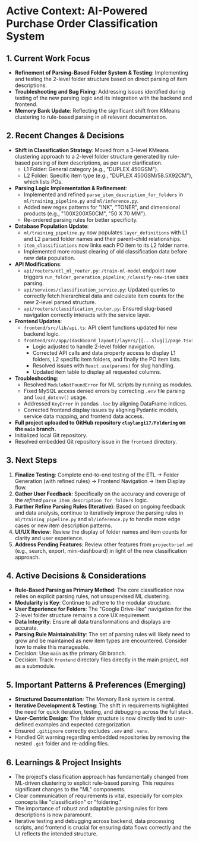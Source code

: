 # Active Context: AI-Powered Purchase Order Classification System

## 1. Current Work Focus
- **Refinement of Parsing-Based Folder System & Testing**: Implementing and testing the 2-level folder structure based on direct parsing of item descriptions.
- **Troubleshooting and Bug Fixing**: Addressing issues identified during testing of the new parsing logic and its integration with the backend and frontend.
- **Memory Bank Update**: Reflecting the significant shift from KMeans clustering to rule-based parsing in all relevant documentation.

## 2. Recent Changes & Decisions
- **Shift in Classification Strategy**: Moved from a 3-level KMeans clustering approach to a 2-level folder structure generated by rule-based parsing of item descriptions, as per user clarification.
    - L1 Folder: General category (e.g., "DUPLEX 450GSM").
    - L2 Folder: Specific item type (e.g., "DUPLEX 450GSM/58.5X92CM"), which lists POs.
- **Parsing Logic Implementation & Refinement**:
    - Implemented and refined `parse_item_description_for_folders` in `ml/training_pipeline.py` and `ml/inference.py`.
    - Added new regex patterns for "INK", "TONER", and dimensional products (e.g., "100X200X50CM", "50 X 70 MM").
    - Re-ordered parsing rules for better specificity.
- **Database Population Update**:
    - `ml/training_pipeline.py` now populates `layer_definitions` with L1 and L2 parsed folder names and their parent-child relationships.
    - `item_classifications` now links each PO item to its L2 folder name.
    - Implemented more robust clearing of old classification data before new data population.
- **API Modifications**:
    - `api/routers/etl_ml_router.py`: `/train-ml-model` endpoint now triggers `run_folder_generation_pipeline`; `/classify-new-item` uses parsing.
    - `api/services/classification_service.py`: Updated queries to correctly fetch hierarchical data and calculate item counts for the new 2-level parsed structure.
    - `api/routers/classification_router.py`: Ensured slug-based navigation correctly interacts with the service layer.
- **Frontend Updates**:
    - `frontend/src/lib/api.ts`: API client functions updated for new backend logic.
    - `frontend/src/app/(dashboard_layout)/layers/[[...slug]]/page.tsx`:
        - Logic adjusted to handle 2-level folder navigation.
        - Corrected API calls and data property access to display L1 folders, L2 specific item folders, and finally the PO item lists.
        - Resolved issues with `React.use(params)` for slug handling.
        - Updated item table to display all requested columns.
- **Troubleshooting**:
    - Resolved `ModuleNotFoundError` for ML scripts by running as modules.
    - Fixed MySQL access denied errors by correcting `.env` file parsing and `load_dotenv()` usage.
    - Addressed `KeyError` in pandas `.loc` by aligning DataFrame indices.
    - Corrected frontend display issues by aligning Pydantic models, service data mapping, and frontend data access.
- **Full project uploaded to GitHub repository `claylangi17/Foldering` on the `main` branch.**
- Initialized local Git repository.
- Resolved embedded Git repository issue in the `frontend` directory.

## 3. Next Steps
1.  **Finalize Testing**: Complete end-to-end testing of the ETL -> Folder Generation (with refined rules) -> Frontend Navigation -> Item Display flow.
2.  **Gather User Feedback**: Specifically on the accuracy and coverage of the *refined* `parse_item_description_for_folders` logic.
3.  **Further Refine Parsing Rules (Iterative)**: Based on ongoing feedback and data analysis, continue to iteratively improve the parsing rules in `ml/training_pipeline.py` and `ml/inference.py` to handle more edge cases or new item description patterns.
4.  **UI/UX Review**: Review the display of folder names and item counts for clarity and user experience.
5.  **Address Pending Features**: Review other features from `projectbrief.md` (e.g., search, export, mini-dashboard) in light of the new classification approach.

## 4. Active Decisions & Considerations
- **Rule-Based Parsing as Primary Method**: The core classification now relies on explicit parsing rules, not unsupervised ML clustering.
- **Modularity is Key**: Continue to adhere to the modular structure.
- **User Experience for Folders**: The "Google Drive-like" navigation for the 2-level folder structure remains a core UX requirement.
- **Data Integrity**: Ensure all data transformations and displays are accurate.
- **Parsing Rule Maintainability**: The set of parsing rules will likely need to grow and be maintained as new item types are encountered. Consider how to make this manageable.
- Decision: Use `main` as the primary Git branch.
- Decision: Track `frontend` directory files directly in the main project, not as a submodule.

## 5. Important Patterns & Preferences (Emerging)
- **Structured Documentation**: The Memory Bank system is central.
- **Iterative Development & Testing**: The shift in requirements highlighted the need for quick iteration, testing, and debugging across the full stack.
- **User-Centric Design**: The folder structure is now directly tied to user-defined examples and expected categorization.
- Ensured `.gitignore` correctly excludes `.env` and `.venv`.
- Handled Git warning regarding embedded repositories by removing the nested `.git` folder and re-adding files.

## 6. Learnings & Project Insights
- The project's classification approach has fundamentally changed from ML-driven clustering to explicit rule-based parsing. This requires significant changes to the "ML" components.
- Clear communication of requirements is vital, especially for complex concepts like "classification" or "foldering."
- The importance of robust and adaptable parsing rules for item descriptions is now paramount.
- Iterative testing and debugging across backend, data processing scripts, and frontend is crucial for ensuring data flows correctly and the UI reflects the intended structure.
